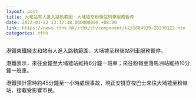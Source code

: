 ```yaml
---
layout: post
title: 太和站有人進入路軌範圍　大埔墟至粉嶺站列車服務暫停
date: 2023-01-22 13:17:38.000000000 +08:00
link: https://news.rthk.hk/rthk/ch/component/k2/1684929-20230122.htm
categories: rthk
---
```


港鐵東鐵綫太和站有人進入路軌範圍，大埔墟至粉嶺站列車服務暫停。

港鐵表示，來往金鐘至大埔墟站維持6分鐘一班車；來往粉嶺至落馬洲站維持10分鐘一班車。

港鐵預計需時約45分鐘至一小時處理事故，現正安排穿梭巴士來往大埔墟至粉嶺站，接載受影響市民。
